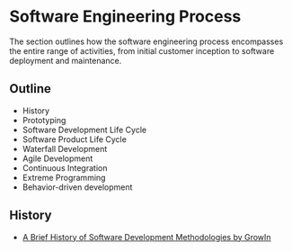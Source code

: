 # Software Engineering Process

The section outlines how the software engineering process encompasses the entire range of activities, from initial customer inception to software deployment and maintenance.

## Outline

- History
- Prototyping
- Software Development Life Cycle
- Software Product Life Cycle
- Waterfall Development
- Agile Development
- Continuous Integration
- Extreme Programming
- Behavior-driven development

## History

- [A Brief History of Software Development Methodologies by GrowIn](https://www.growin.com/blog/history-of-software-development-methodologies/)
